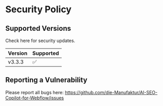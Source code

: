 # Security Policy

## Supported Versions

Check here for security updates.

| Version        | Supported          |
| -------        | ------------------ |
| v3.3.3         | :white_check_mark: |

## Reporting a Vulnerability

Please report all bugs here: https://github.com/die-Manufaktur/AI-SEO-Copilot-for-Webflow/issues
